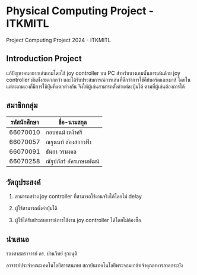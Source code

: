 # Physical Computing Project - ITKMITL
Project Computing Project 2024 - ITKMITL

## Introduction Project
แก้ปัญหาคนอยากเล่นเกมโดยใช้ joy controller บน PC สำหรับบางเกมนั้นการเล่นด้วย joy controller มันทั้งสะดวกกว่า และได้รับประสบการณ์การเล่นที่ดีกว่าการใช้คีย์บอร์ดและเมาส์ โดยในแต่ละเกมเองก็มีการใช้ปุ่มที่แตกต่างกัน จึงให้ผู้เล่นสามารถตั้งค่าแต่ละปุ่มได้ ตามที่ผู้เล่นต้องการได้

## สมาชิกกลุ่ม
| รหัสนักศึกษา | ชื่อ-นามสกุล |
| -------- | --- |
| 66070010 | กอบชนม์ เหง้าศรี |
| 66070057 | ณฐนนท์ ส่องสกาวฟ้า |
| 66070091 | ธันยา วรมงคล |
| 66070258 | ณัฐปภัสร์ อัครเกษมพัฒน์ |

## วัตถุประสงค์
  1. สามารถสร้าง joy controller ที่สามารถใช้งานจริงได้โดยไม่ delay
 
  2. ผู้ใช้สามารถตั้งค่าปุ่มไดิ
  
  3. ผู้ใช้ได้รับประสบการณ์การใช้งาน joy controller ได้โดยไม่ต้องซื้อ

## นำเสนอ
รองศาสตราจารย์ ดร. ปานวิทย์ ธุวะนุติ

อาจารย์ประจำคณะเทคโนโลยีสารสนเทศ สถาบันเทคโนโลยีพระจอมเกล้าเจ้าคุณทหารลาดกระบัง
